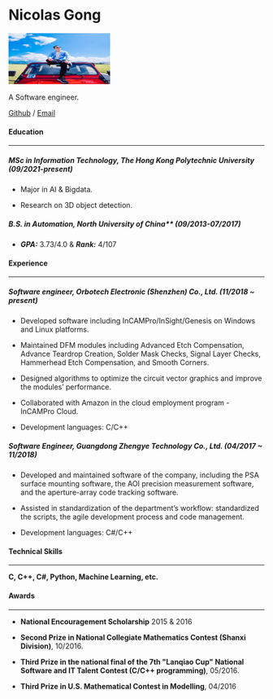 Nicolas Gong
============

<img src=./best_image.jpg width="200" height="100">

A Software engineer. 

[Github](https://github.com/nicolgo) / [Email](<mailto:gongqifeng.vip@gmail.com>)


#### Education
-------------
##### MSc in Information Technology, The Hong Kong Polytechnic University (09/2021-present)

- Major in AI & Bigdata.

- Research on 3D object detection. 

##### B.S. in Automation, North University of China** (09/2013-07/2017)

- ***GPA:*** 3.73/4.0  &  ***Rank:*** 4/107


#### Experience
--------------
##### Software engineer, Orbotech Electronic (Shenzhen) Co., Ltd. (11/2018 ~ present)

- Developed software including InCAMPro/InSight/Genesis on Windows and Linux platforms.

- Maintained DFM modules including Advanced Etch Compensation, Advance Teardrop Creation, Solder
Mask Checks, Signal Layer Checks, Hammerhead Etch Compensation, and Smooth Corners.

- Designed algorithms to optimize the circuit vector graphics and improve the modules’ performance.

- Collaborated with Amazon in the cloud employment program - InCAMPro Cloud.

- Development languages: C/C++

##### Software Engineer, Guangdong Zhengye Technology Co., Ltd. (04/2017 ~ 11/2018)

- Developed and maintained software of the company, including the PSA surface mounting software, the AOI precision measurement software, and the aperture-array code tracking software.

- Assisted in standardization of the department’s workflow: standardized the scripts, the agile development process and code management.

-  Development languages: C#/C++

#### Technical Skills
--------------------
**C, C++, C#, Python, Machine Learning, etc.** 

#### Awards
----------
- **National Encouragement Scholarship** 2015 & 2016

- **Second Prize in National Collegiate Mathematics Contest (Shanxi Division)**, 10/2016.

- **Third Prize in the national final of the 7th "Lanqiao Cup" National Software and IT Talent Contest (C/C++ programming)**, 05/2016.

- **Third Prize in U.S. Mathematical Contest in Modelling**, 04/2016

